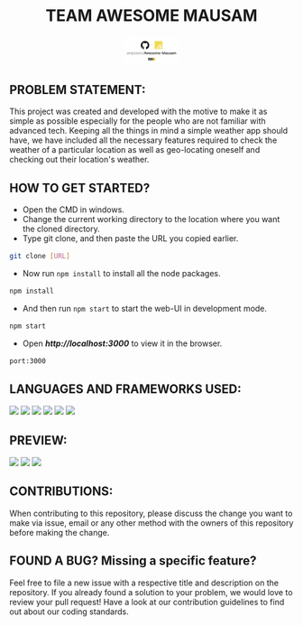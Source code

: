 <h1 align="center"><b> TEAM AWESOME MAUSAM </b></h1>
<p align="center">
    <a href="" target="_blank">
        <img width="20%" height="10%" src="Awesome-Mausam.png" alt="">
    </a>
</p>

## PROBLEM STATEMENT:

This project was created and developed with the motive to make it as simple as possible especially for the people who are not familiar with advanced tech. Keeping all the things in mind a simple weather app should have, we have included all the necessary features required to check the weather of a particular location as well as geo-locating oneself and checking out their location's weather.

## HOW TO GET STARTED?

- Open the CMD in windows.
- Change the current working directory to the location where you want the cloned directory.
- Type git clone, and then paste the URL you copied earlier.

```sh
git clone [URL]
```

- Now run `npm install` to install all the node packages.

```sh
npm install
```

- And then run `npm start` to start the web-UI in development mode. 

```sh
npm start
```
- Open ***http://localhost:3000*** to view it in the browser.
```sh
port:3000
```
## LANGUAGES AND FRAMEWORKS USED:

 <div>
 <img src="https://img.shields.io/badge/javascript%20-%23323330.svg?&style=for-the-badge&logo=javascript&logoColor=%23F7DF1E"/>
 <img src="https://img.shields.io/badge/html5%20-%23E34F26.svg?&style=for-the-badge&logo=html5&logoColor=white"/>
 <img src="https://img.shields.io/badge/css3%20-%231572B6.svg?&style=for-the-badge&logo=css3&logoColor=white"/>
 <img src="https://img.shields.io/badge/react%20-%2320232a.svg?&style=for-the-badge&logo=react&logoColor=%2361DAFB"/>
 <img src="https://img.shields.io/badge/git%20-%23F05033.svg?&style=for-the-badge&logo=git&logoColor=white"/>
 <img src="https://img.shields.io/badge/node.js%20-%2343853D.svg?&style=for-the-badge&logo=node.js&logoColor=white"/>
 </div>
 
 ## PREVIEW:
 
 ![](https://github.com/ampsteric/Awesome-Mausam/blob/master/awesome1.gif)
 ![](https://github.com/ampsteric/Awesome-Mausam/blob/master/awesome3.gif)
 ![](https://github.com/ampsteric/Awesome-Mausam/blob/master/chrome-capture%20(2).gif)

## CONTRIBUTIONS:

When contributing to this repository, please discuss the change you want to make via issue, email or any other method with the owners of this repository before making the change.

## FOUND A BUG? Missing a specific feature?
Feel free to file a new issue with a respective title and description on the repository. If you already found a solution to your problem, we would love to review your pull request! Have a look at our contribution guidelines to find out about our coding standards.
